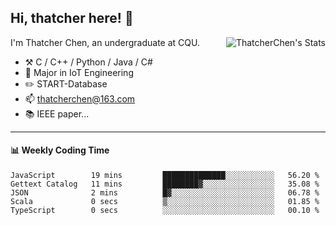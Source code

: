 ## Hi, thatcher here! :wave:

<img align="right" src="https://github-readme-stats.vercel.app/api?username=thatcherchen&title_color=333&text_color=777" alt="ThatcherChen's Stats" >

I'm Thatcher Chen, an undergraduate at CQU.

- :hammer_and_pick:  C / C++ / Python / Java / C# 
- :seedling:  Major in IoT Engineering
- :pencil2: START-Database
- :mailbox: thatcherchen@163.com
- :books: IEEE paper...

---

#### :bar_chart: Weekly Coding Time

<!--START_SECTION:waka-->

```text
JavaScript        19 mins         ██████████████░░░░░░░░░░░   56.20 %
Gettext Catalog   11 mins         ████████▓░░░░░░░░░░░░░░░░   35.08 %
JSON              2 mins          █▓░░░░░░░░░░░░░░░░░░░░░░░   06.78 %
Scala             0 secs          ▒░░░░░░░░░░░░░░░░░░░░░░░░   01.85 %
TypeScript        0 secs          ░░░░░░░░░░░░░░░░░░░░░░░░░   00.10 %
```

<!--END_SECTION:waka-->
